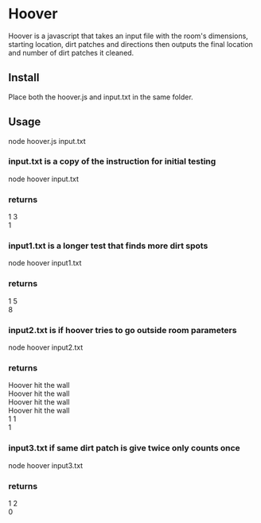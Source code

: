 # Hoover

Hoover is a javascript that takes an input file with the room's dimensions,
starting location, dirt patches and directions then outputs the final location
and number of dirt patches it cleaned.

## Install

Place both the hoover.js and input.txt in the same folder.

## Usage

node hoover.js input.txt

### input.txt is a copy of the instruction for initial testing
node hoover input.txt
### returns
1 3 <br /> 
1

### input1.txt is a longer test that finds more dirt spots
node hoover input1.txt
### returns
1 5 <br />
8

### input2.txt is if hoover tries to go outside room parameters
node hoover input2.txt
### returns
Hoover hit the wall<br />
Hoover hit the wall<br />
Hoover hit the wall<br />
Hoover hit the wall<br />
1 1<br />
1

### input3.txt if same dirt patch is give twice only counts once
node hoover input3.txt
### returns
1 2<br />
0
